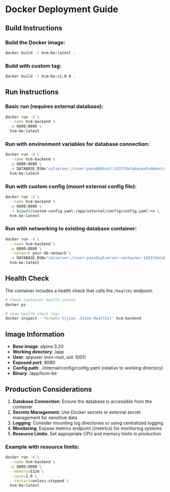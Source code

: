 # Docker Deployment Guide

## Build Instructions

### Build the Docker image:
```bash
docker build -t hcm-be:latest .
```

### Build with custom tag:
```bash
docker build -t hcm-be:v1.0.0 .
```

## Run Instructions

### Basic run (requires external database):
```bash
docker run -d \
  --name hcm-backend \
  -p 8080:8080 \
  hcm-be:latest
```

### Run with environment variables for database connection:
```bash
docker run -d \
  --name hcm-backend \
  -p 8080:8080 \
  -e DATABASE_DSN="sqlserver://user:pass@dbhost:1433?database=hcm&encrypt=disable&trustServerCertificate=true" \
  hcm-be:latest
```

### Run with custom config (mount external config file):
```bash
docker run -d \
  --name hcm-backend \
  -p 8080:8080 \
  -v $(pwd)/custom-config.yaml:/app/internal/config/config.yaml:ro \
  hcm-be:latest
```

### Run with networking to existing database container:
```bash
docker run -d \
  --name hcm-backend \
  -p 8080:8080 \
  --network your-db-network \
  -e DATABASE_DSN="sqlserver://user:pass@sqlserver-container:1433?database=hcm&encrypt=disable&trustServerCertificate=true" \
  hcm-be:latest
```

## Health Check

The container includes a health check that calls the `/healthz` endpoint:

```bash
# Check container health status
docker ps

# View health check logs
docker inspect --format='{{json .State.Health}}' hcm-backend
```

## Image Information

- **Base image**: alpine:3.20
- **Working directory**: /app
- **User**: appuser (non-root, uid: 1001)
- **Exposed port**: 8080
- **Config path**: ./internal/config/config.yaml (relative to working directory)
- **Binary**: /app/hcm-be

## Production Considerations

1. **Database Connection**: Ensure the database is accessible from the container
2. **Secrets Management**: Use Docker secrets or external secret management for sensitive data
3. **Logging**: Consider mounting log directories or using centralized logging
4. **Monitoring**: Expose metrics endpoint (/metrics) for monitoring systems
5. **Resource Limits**: Set appropriate CPU and memory limits in production

### Example with resource limits:
```bash
docker run -d \
  --name hcm-backend \
  -p 8080:8080 \
  --memory=512m \
  --cpus=1.0 \
  --restart=unless-stopped \
  hcm-be:latest
```